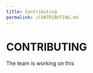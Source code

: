 ```yaml
---
title: Contributing
permalink: /CONTRIBUTING.md
---
```

# CONTRIBUTING

The team is working on this
